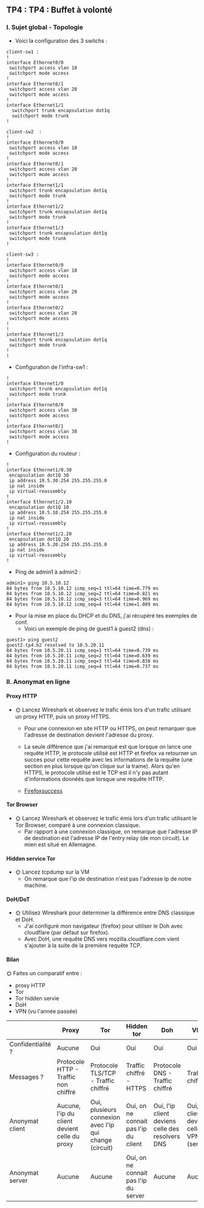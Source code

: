 
## TP4 : TP4 : Buffet à volonté ##

### I. Sujet global - Topologie ###

- Voici la configuration des 3 switchs :

```
client-sw1 :
!
interface Ethernet0/0
 switchport access vlan 10
 switchport mode access
!
interface Ethernet0/1
 switchport access vlan 20
 switchport mode access
!
interface Ethernet1/1
  switchport trunk encapsulation dot1q
  switchport mode trunk
!
```

```
client-sw2  :
!
interface Ethernet0/0
 switchport access vlan 10
 switchport mode access
!
interface Ethernet0/1
 switchport access vlan 20
 switchport mode access
!
interface Ethernet1/1
 switchport trunk encapsulation dot1q
 switchport mode trunk
!
interface Ethernet1/2
 switchport trunk encapsulation dot1q
 switchport mode trunk
!
interface Ethernet1/3
 switchport trunk encapsulation dot1q
 switchport mode trunk
!
```

```
client-sw3 :
!
interface Ethernet0/0
 switchport access vlan 10
 switchport mode access
!
interface Ethernet0/1
 switchport access vlan 20
 switchport mode access
!
interface Ethernet0/2
 switchport access vlan 20
 switchport mode access
!
!
interface Ethernet1/3
 switchport trunk encapsulation dot1q
 switchport mode trunk
!
!
```

- Configuration de l'infra-sw1 :

```
!
interface Ethernet1/0
 switchport trunk encapsulation dot1q
 switchport mode trunk
!
interface Ethernet0/0
 switchport access vlan 30
 switchport mode access
!
interface Ethernet0/1
 switchport access vlan 30
 switchport mode access
!
```

- Configuration du routeur :

```
!
interface Ethernet1/0.30
 encapsulation dot1Q 30
 ip address 10.5.30.254 255.255.255.0
 ip nat inside
 ip virtual-reassembly
!
interface Ethernet1/2.10
 encapsulation dot1Q 10
 ip address 10.5.10.254 255.255.255.0
 ip nat inside
 ip virtual-reassembly
!
interface Ethernet1/2.20
 encapsulation dot1Q 20
 ip address 10.5.20.254 255.255.255.0
 ip nat inside
 ip virtual-reassembly
!
```

- Ping de admin1 à admin2 :

```
admin1> ping 10.5.10.12
84 bytes from 10.5.10.12 icmp_seq=1 ttl=64 time=0.779 ms
84 bytes from 10.5.10.12 icmp_seq=2 ttl=64 time=0.821 ms
84 bytes from 10.5.10.12 icmp_seq=3 ttl=64 time=0.969 ms
84 bytes from 10.5.10.12 icmp_seq=4 ttl=64 time=1.089 ms
```

- Pour la mise en place du DHCP et du DNS, j'ai récupéré tes exemples de conf.
  - Voici un exemple de ping de guest1 à guest2 (dns) :

```
guest1> ping guest2
guest2.tp4.b2 resolved to 10.5.20.11
84 bytes from 10.5.20.11 icmp_seq=1 ttl=64 time=0.739 ms
84 bytes from 10.5.20.11 icmp_seq=2 ttl=64 time=0.639 ms
84 bytes from 10.5.20.11 icmp_seq=3 ttl=64 time=0.838 ms
84 bytes from 10.5.20.11 icmp_seq=4 ttl=64 time=0.737 ms
```

### II. Anonymat en ligne ###

#### Proxy HTTP ####

- 🌞 Lancez Wireshark et observez le trafic émis lors d'un trafic utilisant un proxy HTTP, puis un proxy HTTPS.
  - Pour une connexion en site HTTP ou HTTPS, on peut remarquer que l'adresse de destination devient l'adresse du proxy.
  - La seule différence que j'ai remarqué est que lorsque on lance une requête HTTP, le protocole utilisé est HTTP et firefox va retourner un succes pour cette requête avec les informations de la requête (une section en plus lorsque qu'on clique sur la trame). Alors qu'en HTTPS, le protocole utilisé est le TCP est il n'y pas autant d'informations donnéés que lorsque une requête HTTP.

  - [Firefoxsuccess](http://git.ynov-bordeaux.com/emmadrd912/CCNA/blob/master/lien/httpsuccess.png)

#### Tor Browser ####

- 🌞 Lancez Wireshark et observez le trafic émis lors d'un trafic utilisant le Tor Browser, comparé à une connexion classique.
  - Par rapport à une connexion classique, on remarque que l'adresse IP de destination est l'adresse IP de l'entry relay (de mon circuit). Le mien est situé en Allemagne.


#### Hidden service Tor ####

- 🌞 Lancez tcpdump sur la VM
  - On remarque que l'ip de destination n'est pas l'adresse Ip de notre machine.

#### DoH/DoT ####

- 🌞 Utilisez Wireshark pour déterminer la différence entre DNS classique et DoH.
  - J'ai configuré mon navigateur (firefox) pour utiliser le Doh avec cloudflare (par défaut sur firefox).
  - Avec DoH, une requête DNS vers mozilla.cloudflare.com vient s'ajouter à la suite de la première requête TCP.

#### Bilan ####

🌞 Faites un comparatif entre :

  - proxy HTTP
  - Tor
  - Tor hidden servie
  - DoH
  - VPN (vu l'année passée)


|              |Proxy    |Tor   |Hidden tor  |Doh  |VPN                      |
|--------------|---------|------|--------|-----|----|
|Confidentialité ?|Aucune|Oui|Oui|Oui|Oui
|Messages ? |Protocole HTTP - Traffic non chiffré|Protocole TLS/TCP - Traffic chiffré | Traffic chiffré - HTTPS| Protocole DNS - Traffic chiffré | Traffic chiffré
|Anonymat client |Aucune, l'ip du client devient celle du proxy|Oui, plusieurs connexion avec l'ip qui change (circuit)| Oui, on ne connait pas l'ip du client | Oui, l'ip client deviens celle des resolvers DNS | Oui, l'ip client devient celle du VPN (server)
|Anonymat server |Aucune|Aucune|Oui, on ne connait pas l'ip du server | Aucune | Aucune
